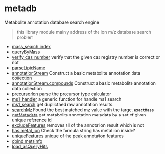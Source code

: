 # metadb

Metabolite annotation database search engine
> this library module mainly address of the ion m/z database search problem

+ [mass_search.index](metadb/mass_search.index.1) 
+ [queryByMass](metadb/queryByMass.1) 
+ [verify_cas_number](metadb/verify_cas_number.1) verify that the given cas registry number is correct or not
+ [parseLipidName](metadb/parseLipidName.1) 
+ [annotationStream](metadb/annotationStream.1) Construct a basic metabolite annotation data collection
+ [annotationStream.compounds](metadb/annotationStream.compounds.1) Construct a basic metabolite annotation data collection
+ [precursorIon](metadb/precursorIon.1) parse the precursor type calculator
+ [ms1_handler](metadb/ms1_handler.1) a generic function for handle ms1 search
+ [ms1_search](metadb/ms1_search.1) get duplictaed raw annotation results.
+ [searchMz](metadb/searchMz.1) Found the best matched mz value with the target **`exactMass`**
+ [getMetadata](metadb/getMetadata.1) get metabolite annotation metadata by a set of given unique reference id
+ [excludeFeatures](metadb/excludeFeatures.1) removes all of the annotation result which is not 
+ [has.metal_ion](metadb/has.metal_ion.1) Check the formula string has metal ion inside?
+ [uniqueFeatures](metadb/uniqueFeatures.1) unique of the peak annotation features
+ [cbind.metainfo](metadb/cbind.metainfo.1) 
+ [load_asQueryHits](metadb/load_asQueryHits.1) 
